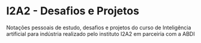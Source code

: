 # I2A2 - Desafios e Projetos

Notações pessoais de estudo, desafios e projetos do curso de Inteligência artificial para indústria realizado pelo instituto I2A2 em parceiria com a ABDI
